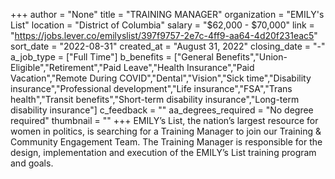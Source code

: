 +++
author = "None"
title = "TRAINING MANAGER"
organization = "EMILY's List"
location = "District of Columbia"
salary = "$62,000 - $70,000"
link = "https://jobs.lever.co/emilyslist/397f9757-2e7c-4ff9-aa64-4d20f231eac5"
sort_date = "2022-08-31"
created_at = "August 31, 2022"
closing_date = "-"
a_job_type = ["Full Time"]
b_benefits = ["General Benefits","Union-Eligible","Retirement","Paid Leave","Health Insurance","Paid Vacation","Remote During COVID","Dental","Vision","Sick time","Disability insurance","Professional development","Life insurance","FSA","Trans health","Transit benefits","Short-term disability insurance","Long-term disability insurance"]
c_feedback = ""
aa_degrees_required = "No degree required"
thumbnail = ""
+++
EMILY’s List, the nation’s largest resource for women in politics, is searching for a Training Manager to join our Training & Community Engagement Team. The Training Manager is responsible for the design, implementation and execution of the EMILY’s List training program and goals. 